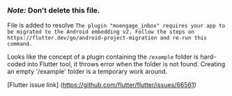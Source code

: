 ### *Note:* Don't delete this file. 
File is added to resolve `The plugin "moengage_inbox" requires your app to be migrated to the Android embedding v2. Follow the steps on https://flutter.dev/go/android-project-migration and re-run this command.`

Looks like the concept of a plugin containing the `/example` folder is hard-coded into Flutter tool, it throws error when the folder is not found. Creating an empty '/example' folder is a temporary work around.

[Flutter issue link] (https://github.com/flutter/flutter/issues/66561)
